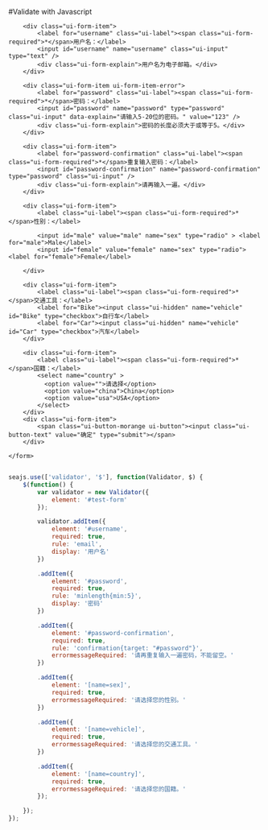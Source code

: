 #Validate with Javascript

<link charset="utf-8" rel="stylesheet" href="http://assets.alipay.com/al/alice.components.ui-form-1.0-src.css" />
<link charset="utf-8" rel="stylesheet" href="http://dev.assets.alipay.net/al/alice.components.ui-button-orange-1.0-full.css" />
<script type="text/javascript" charset="utf-8" src="../../../tools/seajs-and-its-friends.js"></script>


<div class="cell">
    <form id="test-form" class="ui-form">
       
        <div class="ui-form-item">
            <label for="username" class="ui-label"><span class="ui-form-required">*</span>用户名：</label>
            <input id="username" name="username" class="ui-input" type="text" />
            <div class="ui-form-explain">用户名为电子邮箱。</div>
        </div>

        <div class="ui-form-item ui-form-item-error">
            <label for="password" class="ui-label"><span class="ui-form-required">*</span>密码：</label>
            <input id="password" name="password" type="password" class="ui-input" data-explain="请输入5-20位的密码。" value="123" />
            <div class="ui-form-explain">密码的长度必须大于或等于5。</div>
        </div>

        <div class="ui-form-item">
            <label for="password-confirmation" class="ui-label"><span class="ui-form-required">*</span>重复输入密码：</label>
            <input id="password-confirmation" name="password-confirmation" type="password" class="ui-input" />
            <div class="ui-form-explain">请再输入一遍。</div>
        </div>

        <div class="ui-form-item">
            <label class="ui-label"><span class="ui-form-required">*</span>性别：</label>

            <input id="male" value="male" name="sex" type="radio" > <label for="male">Male</label>
            <input id="female" value="female" name="sex" type="radio"> <label for="female">Female</label>

        </div>

        <div class="ui-form-item">
            <label class="ui-label"><span class="ui-form-required">*</span>交通工具：</label>
            <label for="Bike"><input class="ui-hidden" name="vehicle" id="Bike" type="checkbox">自行车</label>
            <label for="Car"><input class="ui-hidden" name="vehicle" id="Car" type="checkbox">汽车</label>
        </div>

        <div class="ui-form-item">
            <label class="ui-label"><span class="ui-form-required">*</span>国籍：</label>
            <select name="country" >
              <option value="">请选择</option>
              <option value="china">China</option>
              <option value="usa">USA</option>
            </select>
        </div>
        <div class="ui-form-item">
            <span class="ui-button-morange ui-button"><input class="ui-button-text" value="确定" type="submit"></span>
        </div>

    </form>
</div>


```javascript

seajs.use(['validator', '$'], function(Validator, $) {
    $(function() {
        var validator = new Validator({
            element: '#test-form'
        });

        validator.addItem({
            element: '#username',
            required: true,
            rule: 'email',
            display: '用户名'
        })

        .addItem({
            element: '#password',
            required: true,
            rule: 'minlength{min:5}',
            display: '密码'
        })

        .addItem({
            element: '#password-confirmation',
            required: true,
            rule: 'confirmation{target: "#password"}',
            errormessageRequired: '请再重复输入一遍密码，不能留空。'
        })

        .addItem({
            element: '[name=sex]',
            required: true,
            errormessageRequired: '请选择您的性别。'
        })

        .addItem({
            element: '[name=vehicle]',
            required: true,
            errormessageRequired: '请选择您的交通工具。'
        })

        .addItem({
            element: '[name=country]',
            required: true,
            errormessageRequired: '请选择您的国籍。'
        });

    });
});

```
